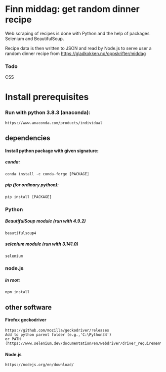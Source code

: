 
# Finn middag: get random dinner recipe
Web scraping of recipes is done with Python and the help of packages Selenium and BeautifulSoup.

Recipe data is then written to JSON and read by Node.js to serve user a random dinner recipe from https://gladkokken.no/oppskrifter/middag

### Todo
CSS


# Install prerequisites
### Run with python 3.8.3 (anaconda):
	https://www.anaconda.com/products/individual



## dependencies
#### Install python package with given signature:
##### conda: 
	conda install -c conda-forge [PACKAGE]
##### pip (for ordinary python):
	pip install [PACKAGE]
### Python

#####  BeautifulSoup module (run with 4.9.2)
	beautifulsoup4
##### selenium module (run with 3.141.0)
	selenium
### node.js 
##### in root:
	npm install


	
## other software
#### Firefox geckodriver
	https://github.com/mozilla/geckodriver/releases
	Add to python parent folder (e.g.,'C:\Python34')
	or PATH (https://www.selenium.dev/documentation/en/webdriver/driver_requirements/)
#### Node.js
	https://nodejs.org/en/download/








